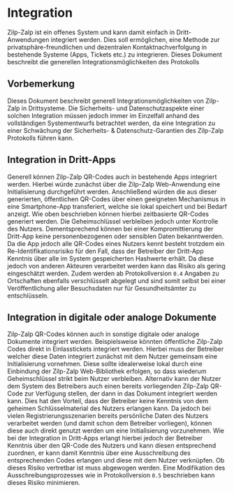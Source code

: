 # Integration

Zilp-Zalp ist ein offenes System und kann damit einfach in Dritt-Anwendungen integriert werden. Dies soll ermöglichen, eine Methode zur privatsphäre-freundlichen und dezentralen Kontaktnachverfolgung in bestehende Systeme (Apps, Tickets etc.) zu integrieren. Dieses Dokument beschreibt die generellen Integrationsmöglichkeiten des Protokolls

## Vorbemerkung

Dieses Dokument beschreibt generell Integrationsmöglichkeiten von Zilp-Zalp in Drittsysteme. Die Sicherheits- und Datenschutzaspekte einer solchen Integration müssen jedoch immer im Einzelfall anhand des vollständigen Systementwurfs betrachtet werden, da eine Integration zu einer Schwächung der Sicherheits- & Datenschutz-Garantien des Zilp-Zalp Protokolls führen kann.

## Integration in Dritt-Apps

Generell können Zilp-Zalp QR-Codes auch in bestehende Apps integriert werden. Hierbei würde zunächst über die Zilp-Zalp Web-Anwendung eine Initialisierung durchgeführt werden. Anschließend würden die aus dieser generierten, öffentlichen QR-Codes über einen geeigneten Mechanismus in eine Smartphone-App transferiert, welche sie lokal speichert und bei Bedarf anzeigt. Wie oben beschrieben können hierbei zeitbasierte QR-Codes generiert werden. Die Geheimschlüssel verbleiben jedoch unter Kontrolle des Nutzers. Dementsprechend können bei einer Kompromittierung der Dritt-App keine personenbezogenen oder sensiblen Daten bekanntwerden. Da die App jedoch alle QR-Codes eines Nutzers kennt besteht trotzdem ein Re-Identifikationsrisiko für den Fall, dass der Betreiber der Dritt-App Kenntnis über alle im System gespeicherten Hashwerte erhält. Da diese jedoch von anderen Akteuren verarbeitet werden kann das Risiko als gering eingeschätzt werden. Zudem werden ab Protokollversion `0.4` Angaben zu Ortschaften ebenfalls verschlüsselt abgelegt und sind somit selbst bei einer Veröffentlichung aller Besuchsdaten nur für Gesundheitsämter zu entschlüsseln.

## Integration in digitale oder analoge Dokumente

Zilp-Zalp QR-Codes können auch in sonstige digitale oder analoge Dokumente integriert werden. Beispielsweise könnten öffentliche Zilp-Zalp Codes direkt in Einlasstickets integriert werden. Hierbei muss der Betreiber welcher diese Daten integriert zunächst mit dem Nutzer gemeinsam eine Initialisierung vornehmen. Diese sollte idealerweise lokal durch eine Einbindung der Zilp-Zalp Web-Bibliothek erfolgen, so dass wiederum Geheimschlüssel strikt beim Nutzer verbleiben. Alternativ kann der Nutzer dem System des Betreibers auch einen bereits vorliegenden Zilp-Zalp QR-Code zur Verfügung stellen, der dann in das Dokument integriert werden kann. Dies hat den Vorteil, dass der Betreiber keine Kenntnis von dem geheimen Schlüsselmaterial des Nutzers erlangen kann. Da jedoch bei vielen Registrierungsszenarien bereits persönliche Daten des Nutzers verarbeitet werden (und damit schon dem Betreiber vorliegen), können diese auch direkt genutzt werden um eine Initialisierung vorzunehmen. Wie bei der Integration in Dritt-Apps erlangt hierbei jedoch der Betreiber Kenntnis über den QR-Code des Nutzers und kann diesen entsprechend zuordnen, er kann damit Kenntnis über eine Ausschreibung des entsprechenden Codes erlangen und diese mit dem Nutzer verknüpfen. Ob dieses Risiko vertretbar ist muss abgewogen werden. Eine Modifikation des Ausschreibungsprozesses wie in Protokollversion `0.5` beschrieben kann dieses Risiko minimieren.